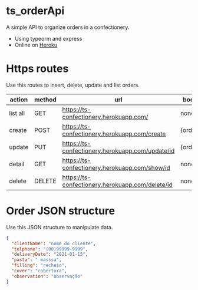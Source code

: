 # ts_orderApi
A simple API to organize orders in a confectionery.

* Using typeorm and express
* Online on [Heroku](https://ts-confectionery.herokuapp.com/)

# Https routes

Use this routes to insert, delete, update and list orders.

|  action | method  | url | body |
|---|---|---|---|
| list all|  GET | https://ts-confectionery.herokuapp.com/ | none |
|  create |  POST | https://ts-confectionery.herokuapp.com/create | {order} |
|  update |  PUT |  https://ts-confectionery.herokuapp.com/update/id | {order} |
|  detail |  GET |  https://ts-confectionery.herokuapp.com/show/id | none |
|  delete |  DELETE | https://ts-confectionery.herokuapp.com/delete/id  | none |

# Order JSON structure

Use this JSON structure to manipulate data.

```json
{
  "clientName": "nome do cliente",
  "telphone": "(00)99999-9999",
  "deliveryDate": "2021-01-15",
  "pasta": " masssa",
  "filling": "recheio",
  "cover": "cobertura",
  "observation": "observação"
}
```